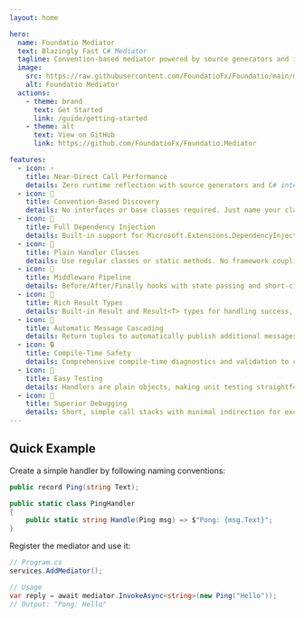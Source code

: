```yaml
---
layout: home

hero:
  name: Foundatio Mediator
  text: Blazingly Fast C# Mediator
  tagline: Convention-based mediator powered by source generators and interceptors
  image:
    src: https://raw.githubusercontent.com/FoundatioFx/Foundatio/main/media/foundatio-icon.png
    alt: Foundatio Mediator
  actions:
    - theme: brand
      text: Get Started
      link: /guide/getting-started
    - theme: alt
      text: View on GitHub
      link: https://github.com/FoundatioFx/Foundatio.Mediator

features:
  - icon: ⚡
    title: Near-Direct Call Performance
    details: Zero runtime reflection with source generators and C# interceptors for blazing fast execution.
  - icon: 🎯
    title: Convention-Based Discovery
    details: No interfaces or base classes required. Just name your classes and methods following simple conventions.
  - icon: 🔧
    title: Full Dependency Injection
    details: Built-in support for Microsoft.Extensions.DependencyInjection with constructor and method injection.
  - icon: 🧩
    title: Plain Handler Classes
    details: Use regular classes or static methods. No framework coupling or special interfaces required.
  - icon: 🎪
    title: Middleware Pipeline
    details: Before/After/Finally hooks with state passing and short-circuiting capabilities.
  - icon: 🎯
    title: Rich Result Types
    details: Built-in Result and Result<T> types for handling success, validation errors, and various failure states.
  - icon: 🔄
    title: Automatic Message Cascading
    details: Return tuples to automatically publish additional messages in sequence.
  - icon: 🔒
    title: Compile-Time Safety
    details: Comprehensive compile-time diagnostics and validation to catch errors early.
  - icon: 🧪
    title: Easy Testing
    details: Handlers are plain objects, making unit testing straightforward without framework mocking.
  - icon: 🐛
    title: Superior Debugging
    details: Short, simple call stacks with minimal indirection for excellent debugging experience.
---
```


## Quick Example

Create a simple handler by following naming conventions:

```csharp
public record Ping(string Text);

public static class PingHandler
{
    public static string Handle(Ping msg) => $"Pong: {msg.Text}";
}
```

Register the mediator and use it:

```csharp
// Program.cs
services.AddMediator();

// Usage
var reply = await mediator.InvokeAsync<string>(new Ping("Hello"));
// Output: "Pong: Hello"
```
